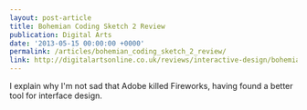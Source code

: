 ```yaml
---
layout: post-article
title: Bohemian Coding Sketch 2 Review
publication: Digital Arts
date: '2013-05-15 00:00:00 +0000'
permalink: /articles/bohemian_coding_sketch_2_review/
link: http://digitalartsonline.co.uk/reviews/interactive-design/bohemian-coding-sketch-2-review/
---
```

I explain why I'm not sad that Adobe killed Fireworks, having found a better tool for interface design.